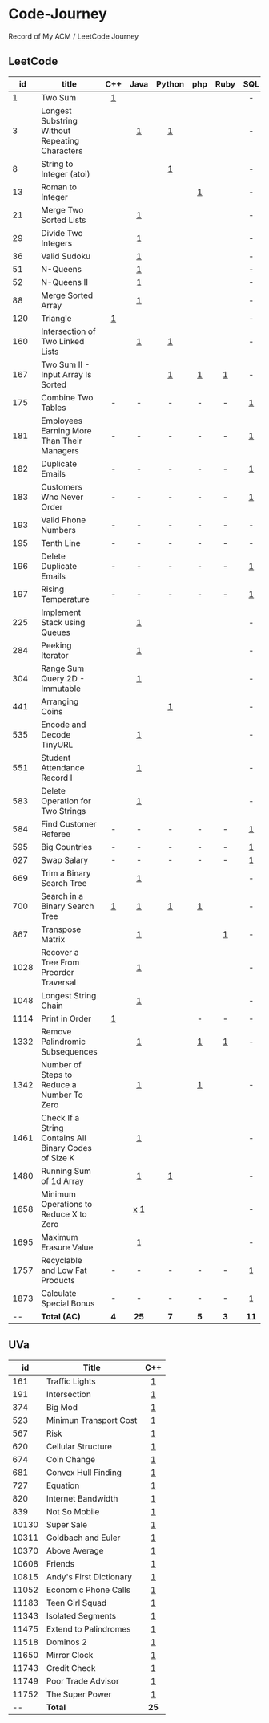 # Code-Journey
Record of My ACM / LeetCode Journey

## LeetCode

| id   | title | C++ | Java | Python | php  | Ruby | SQL | bash |
| ---- | ----- | :--: | :--: | :----: | :--: | :--: | :---: | :--: |
| 1 | Two Sum | [1](Leetcode-1.%20Two%20Sum@Cpp.cpp) |  |        |      |      | - | - |
| 3 | Longest Substring Without Repeating Characters |  | [1](Leetcode-3.%20Longest%20Substring%20Without%20Repeating%20Characters@Java.java) | [1](Leetcode-3.%20Longest%20Substring%20Without%20Repeating%20Characters@Python3.py) | | | - | - |
| 8 | String to Integer (atoi) |      |  | [1](Leetcode-8.%20String%20to%20Integer%20(atoi)@Python3.py) |      |      | - | - |
| 13 | Roman to Integer | | |  | [1](Leetcode-13.%20Roman%20to%20Integer@PHP.php) | | - | - |
| 21 | Merge Two Sorted Lists | | [1](Leetcode-21.%20Merge%20Two%20Sorted%20Lists@Java.java) | |  | | - | - |
| 29 | Divide Two Integers |  | [1](Leetcode-29.%20Divide%20Two%20Integers@Java.java) |        |      |      | - | - |
| 36 | Valid Sudoku |  | [1](Leetcode-36.%20Valid%20Sudoku@Java.java) |        |      |      | - | - |
| 51 | N-Queens |  | [1](Leetcode-51.%20N-Queens@Java.java) | | | | - | - |
| 52 | N-Queens II |  | [1](Leetcode-52.%20N-Queens%20II@Java.java) | | | | - | - |
| 88 | Merge Sorted Array |  | [1](Leetcode-88.%20Merge%20Sorted%20Array@Java.java) | | | | - | - |
| 120 | Triangle | [1](Leetcode-120.%20Triangle@Cpp.cpp) |  | | | | - | - |
| 160 | Intersection of Two Linked Lists |  | [1](Leetcode-160.%20Intersection%20of%20Two%20Linked%20Lists@Java.java) | [1](Leetcode-160.%20Intersection%20of%20Two%20Linked%20Lists@Python3.py) | | | - | - |
| 167 | Two Sum II - Input Array Is Sorted | | | [1](Leetcode-167.%20Two%20Sum%20II%20-%20Input%20Array%20Is%20Sorted@Python3.py) | [1](Leetcode-167.%20Two%20Sum%20II%20-%20Input%20Array%20Is%20Sorted@PHP.php) | [1](Leetcode-167.%20Two%20Sum%20II%20-%20Input%20Array%20Is%20Sorted@Ruby.rb) | - | - |
| 175 | Combine Two Tables | - | - | - | - | - | [1](Leetcode-175.%20Combine%20Two%20Tables@SQL.sql) | - |
| 181 | Employees Earning More Than Their Managers | - | - | - | - | - | [1](Leetcode-181.%20Employees%20Earning%20More%20Than%20Their%20Managers@SQL.sql) | - |
| 182 | Duplicate Emails | - | - | - | - | - | [1](Leetcode-182.%20Duplicate%20Emails@SQL.sql) | - |
| 183 | Customers Who Never Order | - | - | - | - | - | [1](Leetcode-183.%20Customers%20Who%20Never%20Order@SQL.sql) | - |
| 193 | Valid Phone Numbers | - | - | - | - | - | - | [1](Leetcode-193.%20Valid%20Phone%20Numbers@Bash.sh) |
| 195 | Tenth Line | - | - | - | - | - | - | [1](Leetcode-195.%20Tenth%20Line@Bash.sh) |
| 196 | Delete Duplicate Emails | - | - | - | - | - | [1](Leetcode-196.%20Delete%20Duplicate%20Emails@SQL.sql) | - |
| 197 | Rising Temperature | - | - | - | - | - | [1](Leetcode-197.%20Rising%20Temperature@SQL.sql) | - |
| 225 | Implement Stack using Queues |  | [1](Leetcode-225.%20Implement%20Stack%20using%20Queues@Java.java) | | | | - | - |
| 284 | Peeking Iterator |  | [1](Leetcode-284.%20Peeking%20Iterator@Java.java) | | | | - | - |
| 304 | Range Sum Query 2D - Immutable |  | [1](Leetcode-304.%20Range%20Sum%20Query%202D%20-%20Immutable@Java.java) | | | | - | - |
| 441 | Arranging Coins | | | [1](Leetcode-441.%20Arranging%20Coins@Python3.py) | | | - | - |
| 535 | Encode and Decode TinyURL | | [1](Leetcode-535.%20Encode%20and%20Decode%20TinyURL@Java.java) | | | | - | - |
| 551 | Student Attendance Record I | | [1](Leetcode-551.%20Student%20Attendance%20Record%20I@Java.java) | | | | - | - |
| 583 | Delete Operation for Two Strings | | [1](Leetcode-583.%20Delete%20Operation%20for%20Two%20Strings@Java.java) | | | | - | - |
| 584 | Find Customer Referee | - | - | - | - | - | [1](Leetcode-584.%20Find%20Customer%20Referee@SQL.sql) | - |
| 595 | Big Countries | - | - | - | - | - | [1](Leetcode-595.%20Big%20Countries@SQL.sql) | - |
| 627 | Swap Salary | - | - | - | - | - | [1](Leetcode-627.%20Swap%20Salary@SQL.sql) | - |
| 669 | Trim a Binary Search Tree | | [1](Leetcode-669.%20Trim%20a%20Binary%20Search%20Tree@Java.java) | | | | - | - |
| 700 | Search in a Binary Search Tree | [1](Leetcode-700.%20Search%20in%20a%20Binary%20Search%20Tree@Cpp.cpp) | [1](Leetcode-700.%20Search%20in%20a%20Binary%20Search%20Tree@Java.java) | [1](Leetcode-700.%20Search%20in%20a%20Binary%20Search%20Tree@Python3.py) | [1](Leetcode-700.%20Search%20in%20a%20Binary%20Search%20Tree@PHP.php) | | - | - |
| 867 | Transpose Matrix | | [1](Leetcode-867.%20Transpose%20Matrix@Java.java) | | | [1](Leetcode-867.%20Transpose%20Matrix@Ruby.rb) | - | - |
| 1028 | Recover a Tree From Preorder Traversal | | [1](Leetcode-1028.%20Recover%20a%20Tree%20From%20Preorder%20Traversal@Java.java) | | | | - | - |
| 1048 | Longest String Chain | | [1](Leetcode-1048.%20Longest%20String%20Chain@Java.java) | | | | - | - |
| 1114 | Print in Order | [1](Leetcode-1114.%20Print%20in%20Order@Cpp.cpp) | | | - | - | - | - |
| 1332 | Remove Palindromic Subsequences | | [1](Leetcode-1332.%20Remove%20Palindromic%20Subsequences@Java.java) |  | [1](Leetcode-1332.%20Remove%20Palindromic%20Subsequences@PHP.php) | [1](Leetcode-1332.%20Remove%20Palindromic%20Subsequences@Ruby.rb) | - | - |
| 1342 | Number of Steps to Reduce a Number To Zero | | [1](Leetcode-1342.%20Number%20of%20Steps%20to%20Reduce%20a%20Number%20to%20Zero@Java.java) | | [1](Leetcode-1342.%20Number%20of%20Steps%20to%20Reduce%20a%20Number%20to%20Zero@PHP.php) | | - | - |
| 1461 | Check If a String Contains All Binary Codes of Size K | | [1](Leetcode-1461.%20Check%20If%20a%20String%20Contains%20All%20Binary%20Codes%20of%20Size%20K@Java.java) | | | | - | - |
| 1480 | Running Sum of 1d Array | | [1](Leetcode-1480.%20Running%20Sum%20of%201d%20Array@Java.java) | [1](Leetcode-1480.%20Running%20Sum%20of%201d%20Array@Python3.py) | | | - | - |
| 1658 | Minimum Operations to Reduce X to Zero | | [x](Leetcode-1658.%20Minimum%20Operations%20to%20Reduce%20X%20to%20Zero%5BTLE%5D@Java.java) [1](Leetcode-1658.%20Minimum%20Operations%20to%20Reduce%20X%20to%20Zero@Java.java) |  | | | - | - |
| 1695 | Maximum Erasure Value | | [1](Leetcode-1695.%20Maximum%20Erasure%20Value@Java.java) | | | | - | - |
| 1757 | Recyclable and Low Fat Products | - | - | - | - | - | [1](Leetcode-1757.%20Recyclable%20and%20Low%20Fat%20Products@SQL.sql) | - |
| 1873 | Calculate Special Bonus | - | - | - | - | - | [1](Leetcode-1873.%20Calculate%20Special%20Bonus@SQL.sql) | - |
| -- | **Total (AC)** | **4** | **25** | **7** | **5** | **3** | **11** | **2** |

## UVa

| id    | Title | C++  |
| ----- | ----- | :--: |
| 161   |   Traffic Lights    | [1](UVa-161.%20Traffic%20Lights@Cpp.cpp)    |
| 191   |   Intersection   | [1](UVa-191.%20Intersection@Cpp.cpp)    |
| 374   |   Big Mod    | [1](UVa-374.%20Big%20Mod@Cpp.cpp)    |
| 523   |   Minimun Transport Cost    | [1](UVa-523.%20Minimum%20Transport%20Cost@Cpp.cpp)    |
| 567   |   Risk    | [1](UVa-567.%20Risk@Cpp.cpp)    |
| 620   |   Cellular Structure   | [1](UVa-620.%20Cellular%20Structure@Cpp.cpp)    |
| 674   |   Coin Change   | [1](UVa-674.%20Coin%20Change@Cpp.cpp)    |
| 681   |   Convex Hull Finding  | [1](UVA-681.%20Convex%20Hull%20Finding@Cpp.cpp)    |
| 727   |   Equation    | [1](UVa-727.%20Equation@Cpp.cpp)    |
| 820   |   Internet Bandwidth   | [1](UVa-820.%20Internet%20Bandwidth@Cpp.cpp)    |
| 839   |   Not So Mobile    | [1](UVa-839.%20Not%20so%20Mobile@Cpp.cpp)    |
| 10130 |   Super Sale   | [1](UVa-10130.%20Super%20Sale@Cpp.cpp)    |
| 10311 |   Goldbach and Euler    | [1](UVa-10311.%20Goldbach%20and%20Euler@Cpp.cpp)    |
| 10370 |   Above Average   | [1](UVa-10370.%20Above%20Average@Cpp.cpp)    |
| 10608 |   Friends    | [1](UVa-10608.%20Friends@Cpp.cpp)    |
| 10815 |   Andy's First Dictionary  | [1](UVa-10815.%20Andy's%20First%20Dictionary@Cpp.cpp)    |
| 11052 |   Economic Phone Calls  | [1](UVa-11052.%20Economic%20phone%20calls@Cpp.cpp)    |
| 11183 |   Teen Girl Squad    | [1](UVa-11183.%20Teen%20Girl%20Squad@Cpp.cpp)    |
| 11343 |   Isolated Segments   | [1](UVa-11343.%20Isolated%20Segments.cpp)    |
| 11475 |   Extend to Palindromes    | [1](UVa-11475.%20Extend%20to%20Palindromes@Cpp.cpp)    |
| 11518 |   Dominos 2    | [1](UVa-11518.%20Dominos%202@Cpp.cpp)    |
| 11650 |   Mirror Clock    | [1](UVa-11650.%20Mirror%20Clock@Cpp.cpp)    |
| 11743 |   Credit Check    | [1](UVa-11743.%20Credit%20Check@Cpp.cpp)    |
| 11749 |   Poor Trade Advisor    | [1](UVa-11749.%20Poor%20Trade%20Advisor@Cpp.cpp)    |
| 11752 |   The Super Power    | [1](UVa-11752.%20The%20Super%20Power@Cpp.cpp)    |
| -- | **Total** | **25** |

